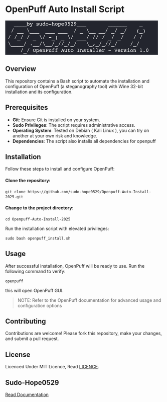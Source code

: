 # OpenPuff Auto Install Script
![OpenPuff Auto Installer Script banner](openpuff-auto-installer-script-banner.png)

## Overview
This repository contains a Bash script to automate the installation and configuration of OpenPuff (a steganography tool) with Wine 32-bit installation and its configuration.


## Prerequisites
- **Git**: Ensure Git is installed on your system.
- **Sudo Privileges**: The script requires administrative access.
- **Operating System**: Tested on Debian ( Kali Linux ), you can try on another at your own risk and knowledge.
- **Dependencies**: The script also installs all dependencies for openpuff


## Installation
Follow these steps to install and configure OpenPuff:

#### Clone the repository:
```
git clone https://github.com/sudo-hope0529/Openpuff-Auto-Install-2025.git
```

#### Change to the project directory:
```
cd Openpuff-Auto-Install-2025
```

Run the installation script with elevated privileges:
```
sudo bash openpuff_install.sh
```


## Usage
After successful installation, OpenPuff will be ready to use. Run the following command to verify:
```
openpuff  
```
this will open OpenPuff GUI.

> NOTE: Refer to the OpenPuff documentation for advanced usage and configuration options 


## Contributing
Contributions are welcome! Please fork this repository, make your changes, and submit a pull request.


## License
Licenced Under MIT Licence, Read [LICENCE](LICENCE).

## Sudo-Hope0529
[Read Documentation](https://sudo-hope0529.github.io/pages/comingsoon.html)
